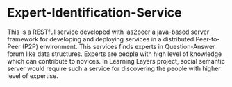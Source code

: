 # Expert-Identification-Service
This is a RESTful service developed with las2peer a java-based server framework for developing and deploying services in a distributed Peer-to-Peer (P2P) environment. This services finds experts in Question-Answer forum like data structures. Experts are people with high level of knowledge which can contribute to novices. In Learning Layers project, social semantic server would require such a service for discovering the people with higher level of expertise.


